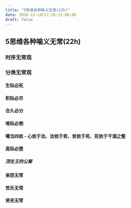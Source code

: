 ```yaml
---
title: "5思维各种喻义无常(22h)"
date: 2020-12-14T17:26:13-08:00
draft: false
---
```


## 5思维各种喻义无常(22h)

### 时序无常观

### 分类无常观

#### 生际必死

#### 积际必尽

#### 合久必分

#### 堆际必倒

#### 噶当四依 - 心依于法、法依于贫、贫依于死、死依于干涸之壑

#### 高际必堕

##### 顶生王的公案

#### 亲怨无常

#### 苦乐无常

#### 贤劣无常
